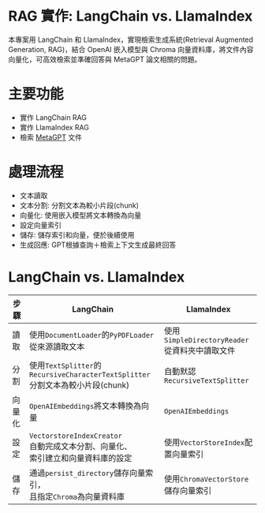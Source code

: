 # RAG 實作: LangChain vs. LlamaIndex
本專案用 LangChain 和 LlamaIndex，實現檢索生成系統(Retrieval Augmented Generation, RAG)，結合 OpenAI 嵌入模型與 Chroma 向量資料庫，將文件內容向量化，可高效檢索並準確回答與 MetaGPT 論文相關的問題。

# 主要功能
- 實作 LangChain RAG
- 實作 LlamaIndex RAG
- 檢索 [MetaGPT](https://arxiv.org/abs/2308.00352) 文件

# 處理流程
- 文本讀取
- 文本分割: 分割文本為較小片段(chunk)
- 向量化: 使用嵌入模型將文本轉換為向量
- 設定向量索引
- 儲存: 儲存索引和向量，便於後續使用
- 生成回應: GPT根據查詢＋檢索上下文生成最終回答

# LangChain vs. LlamaIndex
|步驟|LangChain|LlamaIndex|
|-|-|-|
|讀取|使用`DocumentLoader`的`PyPDFLoader`<br>從來源讀取文本|使用`SimpleDirectoryReader`<br>從資料夾中讀取文件|
|分割|使用`TextSplitter`的`RecursiveCharacterTextSplitter`<br>分割文本為較小片段(chunk)|自動默認 `RecursiveTextSplitter`|
|向量化|`OpenAIEmbeddings`將文本轉換為向量|`OpenAIEmbeddings`|
|設定|`VectorstoreIndexCreator`<br>自動完成文本分割、向量化、<br>索引建立和向量資料庫的設定|使用`VectorStoreIndex`配置向量索引|
|儲存|通過`persist_directory`儲存向量索引，<br>且指定`Chroma`為向量資料庫|使用`ChromaVectorStore`儲存向量索引|
